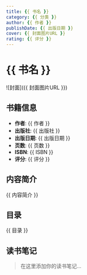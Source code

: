 ```yaml
---
title: {{ 书名 }}
category: {{ 分类 }}
author: {{ 作者 }}
publishDate: {{ 出版日期 }}
cover: {{ 封面图片URL }}
rating: {{ 评分 }}
---
```


# {{ 书名 }}

![封面]({{ 封面图片URL }})

## 书籍信息

- **作者**: {{ 作者 }}
- **出版社**: {{ 出版社 }}
- **出版日期**: {{ 出版日期 }}
- **页数**: {{ 页数 }}
- **ISBN**: {{ ISBN }}
- **评分**: {{ 评分 }}

## 内容简介

{{ 内容简介 }}

## 目录

{{ 目录 }}

## 读书笔记

> 在这里添加你的读书笔记...